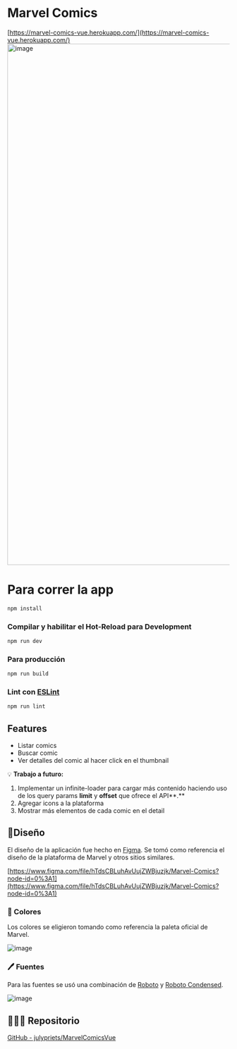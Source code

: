 # Marvel Comics

[https://marvel-comics-vue.herokuapp.com/](https://marvel-comics-vue.herokuapp.com/)
<img width="1183" alt="image" src="https://user-images.githubusercontent.com/33792986/189207332-8518c5f9-3e9b-4e90-9266-989053279abe.png">


# Para correr la app

```sh
npm install
```

### Compilar y habilitar el Hot-Reload para Development

```sh
npm run dev
```

### Para producción

```sh
npm run build
```

### Lint con [ESLint](https://eslint.org/)

```sh
npm run lint
```

## Features

- Listar comics
- Buscar comic
- Ver detalles del comic al hacer click en el thumbnail

💡 **Trabajo a futuro:**

1. Implementar un infinite-loader para cargar más contenido haciendo uso de los query params **limit** y **offset** que ofrece el API**.**
2. Agregar icons a la plataforma
3. Mostrar más elementos de cada comic en el detail

## 📐Diseño

El diseño de la aplicación fue hecho en [Figma](https://www.figma.com/file/hTdsCBLuhAvUujZWBjuzjk/Marvel-Comics?node-id=0%3A1). Se tomó como referencia el diseño de la plataforma de Marvel y otros sitios similares. 

[https://www.figma.com/file/hTdsCBLuhAvUujZWBjuzjk/Marvel-Comics?node-id=0%3A1](https://www.figma.com/file/hTdsCBLuhAvUujZWBjuzjk/Marvel-Comics?node-id=0%3A1)

### 🎨 Colores

Los colores se eligieron tomando como referencia la paleta oficial de Marvel.

![image](https://user-images.githubusercontent.com/33792986/189206966-06c58f22-719a-4e59-af51-ee9cae9357f1.png)

### 🖊️ Fuentes

Para las fuentes se usó una combinación de [Roboto](https://fonts.google.com/specimen/Roboto?preview.text=roboto&preview.text_type=custom) y [Roboto Condensed](https://fonts.google.com/specimen/Roboto+Condensed?query=roboto+con&preview.text=roboto&preview.text_type=custom).

![image](https://user-images.githubusercontent.com/33792986/189206991-c8497053-24a1-4082-8c14-cd5e9c0546d0.png)

## 👩🏻‍💻 Repositorio

[GitHub - julypriets/MarvelComicsVue](https://github.com/julypriets/MarvelComicsVue)
